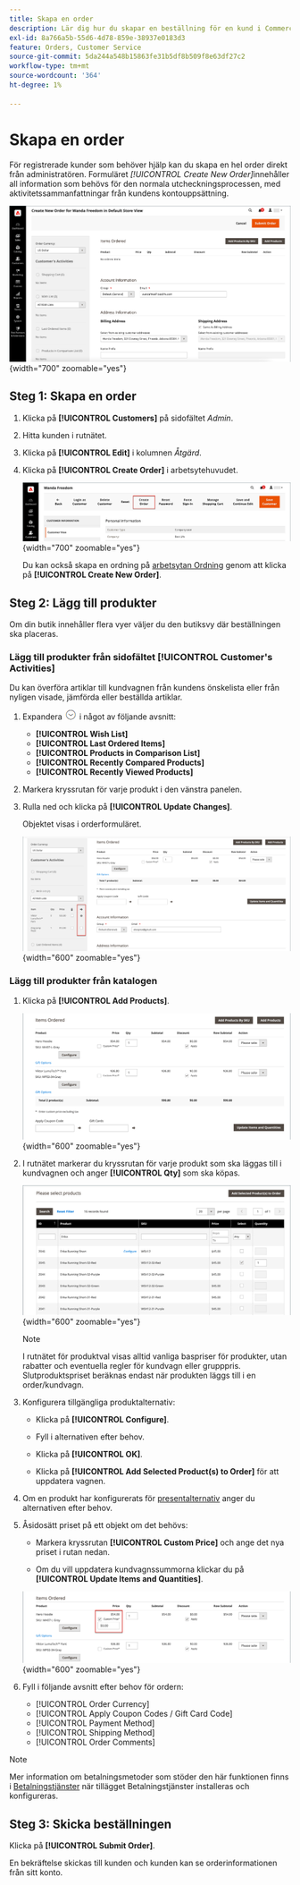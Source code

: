 ```yaml
---
title: Skapa en order
description: Lär dig hur du skapar en beställning för en kund i Commerce Admin.
exl-id: 8a766a5b-55d6-4d78-859e-38937e0183d3
feature: Orders, Customer Service
source-git-commit: 5da244a548b15863fe31b5df8b509f8e63df27c2
workflow-type: tm+mt
source-wordcount: '364'
ht-degree: 1%

---
```


# Skapa en order

För registrerade kunder som behöver hjälp kan du skapa en hel order direkt från administratören. Formuläret _[!UICONTROL Create New Order]_&#x200B;innehåller all information som behövs för den normala utcheckningsprocessen, med aktivitetssammanfattningar från kundens kontouppsättning.

![Skapa en order för en kund](./assets/create-new-order.png){width="700" zoomable="yes"}

## Steg 1: Skapa en order

1. Klicka på **[!UICONTROL Customers]** på sidofältet _Admin_.

1. Hitta kunden i rutnätet.

1. Klicka på **[!UICONTROL Edit]** i kolumnen _Åtgärd_.

1. Klicka på **[!UICONTROL Create Order]** i arbetsytehuvudet.

   ![Workspace header](./assets/order-create-buttons.png){width="700" zoomable="yes"}

   Du kan också skapa en ordning på [arbetsytan Ordning](orders.md#orders-workspace) genom att klicka på **[!UICONTROL Create New Order]**.

## Steg 2: Lägg till produkter

Om din butik innehåller flera vyer väljer du den butiksvy där beställningen ska placeras.

### Lägg till produkter från sidofältet [!UICONTROL Customer's Activities]

Du kan överföra artiklar till kundvagnen från kundens önskelista eller från nyligen visade, jämförda eller beställda artiklar.

1. Expandera ![Expansionsväljaren](../assets/icon-display-expand.png) i något av följande avsnitt:

   - **[!UICONTROL Wish List]**
   - **[!UICONTROL Last Ordered Items]**
   - **[!UICONTROL Products in Comparison List]**
   - **[!UICONTROL Recently Compared Products]**
   - **[!UICONTROL Recently Viewed Products]**

1. Markera kryssrutan för varje produkt i den vänstra panelen.

1. Rulla ned och klicka på **[!UICONTROL Update Changes]**.

   Objektet visas i orderformuläret.

   ![Lägg i kundvagnen](./assets/create-order-add-wishlist.png){width="600" zoomable="yes"}

### Lägg till produkter från katalogen

1. Klicka på **[!UICONTROL Add Products]**.

   ![Lägg till produkter](./assets/account-add-wishlist-product.png){width="600" zoomable="yes"}

1. I rutnätet markerar du kryssrutan för varje produkt som ska läggas till i kundvagnen och anger **[!UICONTROL Qty]** som ska köpas.

   ![Välj produkter](./assets/create-order-from-catalog.png){width="600" zoomable="yes"}

   >[!NOTE]
   >
   >I rutnätet för produktval visas alltid vanliga baspriser för produkter, utan rabatter och eventuella regler för kundvagn eller grupppris. Slutproduktspriset beräknas endast när produkten läggs till i en order/kundvagn.

1. Konfigurera tillgängliga produktalternativ:

   - Klicka på **[!UICONTROL Configure]**.

   - Fyll i alternativen efter behov.

   - Klicka på **[!UICONTROL OK]**.

   - Klicka på **[!UICONTROL Add Selected Product(s) to Order]** för att uppdatera vagnen.

1. Om en produkt har konfigurerats för [presentalternativ](../catalog/product-gift-options.md) anger du alternativen efter behov.

1. Åsidosätt priset på ett objekt om det behövs:

   - Markera kryssrutan **[!UICONTROL Custom Price]** och ange det nya priset i rutan nedan.

   - Om du vill uppdatera kundvagnssummorna klickar du på **[!UICONTROL Update Items and Quantities]**.

   ![Anpassat pris](./assets/create-order-custom-price.png){width="600" zoomable="yes"}

1. Fyll i följande avsnitt efter behov för ordern:

   - [!UICONTROL Order Currency]
   - [!UICONTROL Apply Coupon Codes / Gift Card Code]
   - [!UICONTROL Payment Method]
   - [!UICONTROL Shipping Method]
   - [!UICONTROL Order Comments]

>[!NOTE]
>
>Mer information om betalningsmetoder som stöder den här funktionen finns i [Betalningstjänster](https://experienceleague.adobe.com/sv/docs/commerce/payment-services/guide-overview) när tillägget Betalningstjänster installeras och konfigureras.

## Steg 3: Skicka beställningen

Klicka på **[!UICONTROL Submit Order]**.

En bekräftelse skickas till kunden och kunden kan se orderinformationen från sitt konto.

